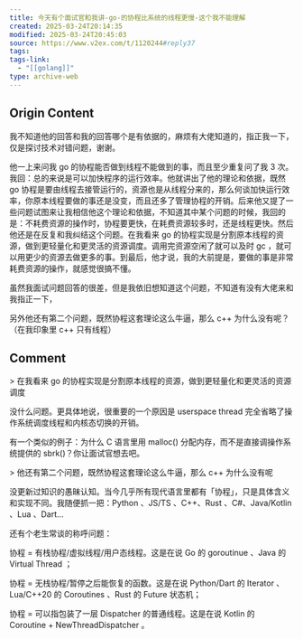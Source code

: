 ```yaml
---
title: 今天有个面试官和我讲-go-的协程比系统的线程更慢-这个我不能理解
created: 2025-03-24T20:14:35
modified: 2025-03-24T20:45:03
source: https://www.v2ex.com/t/1120244#reply37
tags: 
tags-link:
  - "[[golang]]"
type: archive-web
---
```


## Origin Content

我不知道他的回答和我的回答哪个是有依据的，麻烦有大佬知道的，指正我一下，仅是探讨技术对错问题，谢谢。

他一上来问我 go 的协程能否做到线程不能做到的事，而且至少重复问了我 3 次。我回：总的来说是可以加快程序的运行效率。他就讲出了他的理论和依据，既然 go 协程是要由线程去接管运行的，资源也是从线程分来的，那么何谈加快运行效率，你原本线程要做的事还是没变，而且还多了管理协程的开销。后来他又提了一些问题试图来让我相信他这个理论和依据，不知道其中某个问题的时候，我回的是：不耗费资源的操作时，协程要更快，在耗费资源较多时，还是线程更快。然后他还是在反复和我纠结这个问题。在我看来 go 的协程实现是分割原本线程的资源，做到更轻量化和更灵活的资源调度。调用完资源空闲了就可以及时 gc ，就可以用更少的资源去做更多的事。到最后，他才说，我的大前提是，要做的事是非常耗费资源的操作，就感觉很搞不懂。

虽然我面试问题回答的很差，但是我依旧想知道这个问题，不知道有没有大佬来和我指正一下，

另外他还有第二个问题，既然协程这套理论这么牛逼，那么 c++ 为什么没有呢？（在我印象里 c++ 只有线程）

## Comment

\> 在我看来 go 的协程实现是分割原本线程的资源，做到更轻量化和更灵活的资源调度

没什么问题。更具体地说，很重要的一个原因是 userspace thread 完全省略了操作系统调度线程和内核态切换的开销。

有一个类似的例子：为什么 C 语言里用 malloc() 分配内存，而不是直接调操作系统提供的 sbrk()？你让面试官想去吧。

\> 他还有第二个问题，既然协程这套理论这么牛逼，那么 c++ 为什么没有呢

没更新过知识的愚昧认知。当今几乎所有现代语言里都有「协程」，只是具体含义和实现不同。我随便抓一把：Python 、JS/TS 、C++、Rust 、C#、Java/Kotlin 、Lua 、Dart…

还有个老生常谈的称呼问题：

协程 = 有栈协程/虚拟线程/用户态线程。这是在说 Go 的 goroutinue 、Java 的 Virtual Thread ；

协程 = 无栈协程/暂停之后能恢复的函数。这是在说 Python/Dart 的 Iterator 、Lua/C++20 的 Coroutines 、Rust 的 Future 状态机；

协程 = 可以指包装了一层 Dispatcher 的普通线程。这是在说 Kotlin 的 Coroutine + NewThreadDispatcher 。
